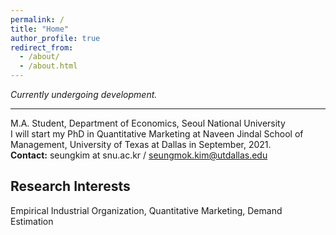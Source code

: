 ```yaml
---
permalink: /
title: "Home"
author_profile: true
redirect_from: 
  - /about/
  - /about.html
---
```


*Currently undergoing development.*

---
M.A. Student, Department of Economics, Seoul National University<br>
I will start my PhD in Quantitative Marketing at Naveen Jindal School of Management, University of Texas at Dallas in September, 2021.<br>
**Contact:** seungkim at snu.ac.kr / seungmok.kim@utdallas.edu

## Research Interests
Empirical Industrial Organization, Quantitative Marketing, Demand Estimation